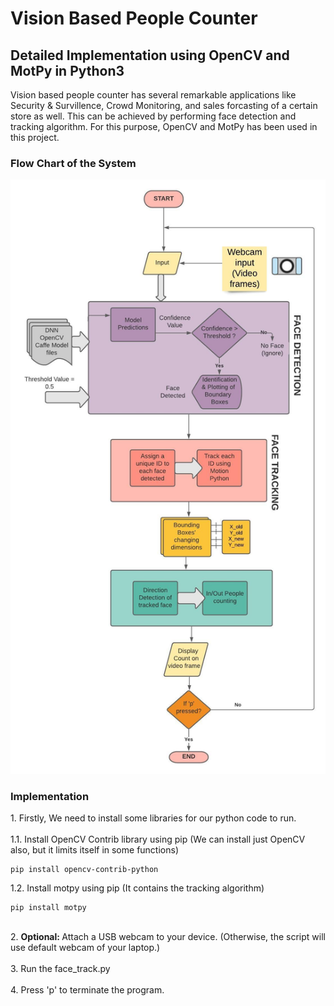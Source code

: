 <h1>Vision Based People Counter</h1>
<h2>Detailed Implementation using OpenCV and MotPy in Python3</h2>
<p>Vision based people counter has several remarkable applications like Security & Survillence, Crowd Monitoring, and sales forcasting of a certain store as well. 
This can be achieved by performing face detection and tracking algorithm. For this purpose, OpenCV and MotPy has been used in this project. 
</p>
<h3>Flow Chart of the System</h3>
<img src="\images\flow_chart.jpeg">
<h3>Implementation</h3>
1. Firstly, We need to install some libraries for our python code to run.<br><br>
1.1. Install OpenCV Contrib library using pip (We can install just OpenCV also, but it limits itself in some functions)
<pre><code>pip install opencv-contrib-python
</code></pre>
1.2. Install motpy using pip (It contains the tracking algorithm)
<pre><code>pip install motpy
</code></pre>
<br>
2. <b>Optional: </b>Attach a USB webcam to your device. (Otherwise, the script will use default webcam of your laptop.)<br><br>
3. Run the face_track.py<br><br>
4. Press 'p' to terminate the program.<br>